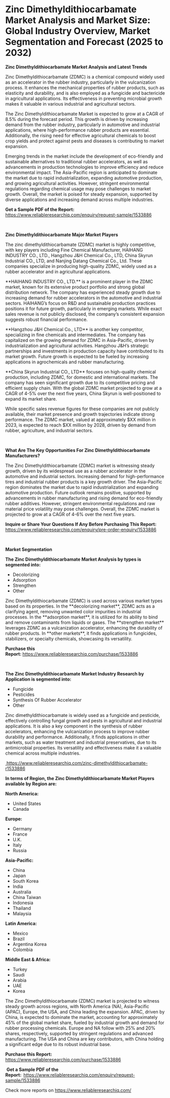 <p><h1>Zinc Dimethyldithiocarbamate Market Analysis and Market Size: Global Industry Overview, Market Segmentation and Forecast (2025 to 2032)</h1></p><p><strong>Zinc Dimethyldithiocarbamate Market Analysis and Latest Trends</strong></p>
<p><p>Zinc Dimethyldithiocarbamate (ZDMC) is a chemical compound widely used as an accelerator in the rubber industry, particularly in the vulcanization process. It enhances the mechanical properties of rubber products, such as elasticity and durability, and is also employed as a fungicide and bactericide in agricultural applications. Its effectiveness in preventing microbial growth makes it valuable in various industrial and agricultural sectors.</p><p>The Zinc Dimethyldithiocarbamate Market is expected to grow at a CAGR of 8.5% during the forecast period. This growth is driven by increasing demand from the rubber industry, particularly in automotive and industrial applications, where high-performance rubber products are essential. Additionally, the rising need for effective agricultural chemicals to boost crop yields and protect against pests and diseases is contributing to market expansion.</p><p>Emerging trends in the market include the development of eco-friendly and sustainable alternatives to traditional rubber accelerators, as well as advancements in production technologies to improve efficiency and reduce environmental impact. The Asia-Pacific region is anticipated to dominate the market due to rapid industrialization, expanding automotive production, and growing agricultural activities. However, stringent environmental regulations regarding chemical usage may pose challenges to market growth. Overall, the market is poised for steady expansion, supported by diverse applications and increasing demand across multiple industries.</p></p>
<p><strong>Get a Sample PDF of the Report:&nbsp;</strong> <a href="https://www.reliableresearchiq.com/enquiry/request-sample/1533886?utm_campaign=1870&utm_medium=2&utm_source=Github&utm_content=ia&utm_term=26012025&utm_id=zinc-dimethyldithiocarbamate">https://www.reliableresearchiq.com/enquiry/request-sample/1533886</a></p>
<p>&nbsp;</p>
<p><strong>Zinc Dimethyldithiocarbamate Major Market Players</strong></p>
<p><p>The zinc dimethyldithiocarbamate (ZDMC) market is highly competitive, with key players including Fine Chemical Manufacturer, HAIHANG INDUSTRY CO., LTD., Hangzhou J&H Chemical Co., LTD, China Skyrun Industrial CO., LTD, and Nanjing Datang Chemical Co., Ltd. These companies specialize in producing high-quality ZDMC, widely used as a rubber accelerator and in agricultural applications.</p><p>**HAIHANG INDUSTRY CO., LTD.** is a prominent player in the ZDMC market, known for its extensive product portfolio and strong global distribution network. The company has experienced steady growth due to increasing demand for rubber accelerators in the automotive and industrial sectors. HAIHANG’s focus on R&D and sustainable production practices positions it for future growth, particularly in emerging markets. While exact sales revenue is not publicly disclosed, the company’s consistent expansion suggests robust financial performance.</p><p>**Hangzhou J&H Chemical Co., LTD** is another key competitor, specializing in fine chemicals and intermediates. The company has capitalized on the growing demand for ZDMC in Asia-Pacific, driven by industrialization and agricultural activities. Hangzhou J&H’s strategic partnerships and investments in production capacity have contributed to its market growth. Future growth is expected to be fueled by increasing applications in agrochemicals and rubber manufacturing.</p><p>**China Skyrun Industrial CO., LTD** focuses on high-quality chemical production, including ZDMC, for domestic and international markets. The company has seen significant growth due to its competitive pricing and efficient supply chain. With the global ZDMC market projected to grow at a CAGR of 4-5% over the next five years, China Skyrun is well-positioned to expand its market share.</p><p>While specific sales revenue figures for these companies are not publicly available, their market presence and growth trajectories indicate strong performance. The ZDMC market, valued at approximately $XX million in 2023, is expected to reach $XX million by 2028, driven by demand from rubber, agriculture, and industrial sectors.</p></p>
<p>&nbsp;</p>
<p><strong>What Are The Key Opportunities For Zinc Dimethyldithiocarbamate Manufacturers?</strong></p>
<p><p>The Zinc Dimethyldithiocarbamate (ZDMC) market is witnessing steady growth, driven by its widespread use as a rubber accelerator in the automotive and industrial sectors. Increasing demand for high-performance tires and industrial rubber products is a key growth driver. The Asia-Pacific region dominates the market due to rapid industrialization and expanding automotive production. Future outlook remains positive, supported by advancements in rubber manufacturing and rising demand for eco-friendly rubber additives. However, stringent environmental regulations and raw material price volatility may pose challenges. Overall, the ZDMC market is projected to grow at a CAGR of 4-6% over the next five years.</p></p>
<p><strong>Inquire or Share Your Questions If Any Before Purchasing This Report:</strong> <a href="https://www.reliableresearchiq.com/enquiry/pre-order-enquiry/1533886?utm_campaign=1870&utm_medium=2&utm_source=Github&utm_content=ia&utm_term=26012025&utm_id=zinc-dimethyldithiocarbamate">https://www.reliableresearchiq.com/enquiry/pre-order-enquiry/1533886</a></p>
<p>&nbsp;</p>
<p><strong>Market Segmentation</strong></p>
<p><strong>The Zinc Dimethyldithiocarbamate Market Analysis by types is segmented into:</strong></p>
<p><ul><li>Decolorizing</li><li>Adsorption</li><li>Strengthen</li><li>Other</li></ul></p>
<p><p>Zinc Dimethyldithiocarbamate (ZDMC) is used across various market types based on its properties. In the **decolorizing market**, ZDMC acts as a clarifying agent, removing unwanted color impurities in industrial processes. In the **adsorption market**, it is utilized for its ability to bind and remove contaminants from liquids or gases. The **strengthen market** leverages ZDMC as a vulcanization accelerator, enhancing the durability of rubber products. In **other markets**, it finds applications in fungicides, stabilizers, or specialty chemicals, showcasing its versatility.</p></p>
<p><strong>Purchase this Report:&nbsp;</strong><a href="https://www.reliableresearchiq.com/purchase/1533886?utm_campaign=1870&utm_medium=2&utm_source=Github&utm_content=ia&utm_term=26012025&utm_id=zinc-dimethyldithiocarbamate">https://www.reliableresearchiq.com/purchase/1533886</a></p>
<p>&nbsp;</p>
<p><strong>The Zinc Dimethyldithiocarbamate Market Industry Research by Application is segmented into:</strong></p>
<p><ul><li>Fungicide</li><li>Pesticides</li><li>Synthesis Of Rubber Accelerator</li><li>Other</li></ul></p>
<p><p>Zinc dimethyldithiocarbamate is widely used as a fungicide and pesticide, effectively controlling fungal growth and pests in agricultural and industrial applications. It is also a key component in the synthesis of rubber accelerators, enhancing the vulcanization process to improve rubber durability and performance. Additionally, it finds applications in other markets, such as water treatment and industrial preservatives, due to its antimicrobial properties. Its versatility and effectiveness make it a valuable chemical across multiple industries.</p></p>
<p><a href="https://www.reliableresearchiq.com/zinc-dimethyldithiocarbamate-r1533886?utm_campaign=1870&utm_medium=2&utm_source=Github&utm_content=ia&utm_term=26012025&utm_id=zinc-dimethyldithiocarbamate">&nbsp;https://www.reliableresearchiq.com/zinc-dimethyldithiocarbamate-r1533886</a></p>
<p><strong>In terms of Region, the Zinc Dimethyldithiocarbamate Market Players available by Region are:</strong></p>
<p>
    <p> <strong> North America: </strong>
        <ul>
            <li>United States</li>
            <li>Canada</li>
        </ul>
        </p> 
    <p> <strong> Europe: </strong>
        <ul>
            <li>Germany</li>
            <li>France</li>
            <li>U.K.</li>
            <li>Italy</li>
            <li>Russia</li>
        </ul>
        </p> 
    <p> <strong> Asia-Pacific: </strong>
        <ul>
            <li>China</li>
            <li>Japan</li>
            <li>South Korea</li>
            <li>India</li>
            <li>Australia</li>
            <li>China Taiwan</li>
            <li>Indonesia</li>
            <li>Thailand</li>
            <li>Malaysia</li>
        </ul>
        </p> 
    <p> <strong> Latin America: </strong>
        <ul>
            <li>Mexico</li>
            <li>Brazil</li>
            <li>Argentina Korea</li>
            <li>Colombia</li>
        </ul>
        </p> 
    <p> <strong> Middle East & Africa: </strong>
        <ul>
            <li>Turkey</li>
            <li>Saudi</li>
            <li>Arabia</li>
            <li>UAE</li>
            <li>Korea</li>
        </ul>
    </p>
    </p>
<p><p>The Zinc Dimethyldithiocarbamate (ZDMC) market is projected to witness steady growth across regions, with North America (NA), Asia-Pacific (APAC), Europe, the USA, and China leading the expansion. APAC, driven by China, is expected to dominate the market, accounting for approximately 45% of the global market share, fueled by industrial growth and demand for rubber processing chemicals. Europe and NA follow with 25% and 20% shares, respectively, supported by stringent regulations and advanced manufacturing. The USA and China are key contributors, with China holding a significant edge due to its robust industrial base.</p></p>
<p><strong>Purchase this Report: </strong><a href="https://www.reliableresearchiq.com/purchase/1533886?utm_campaign=1870&utm_medium=2&utm_source=Github&utm_content=ia&utm_term=26012025&utm_id=zinc-dimethyldithiocarbamate">https://www.reliableresearchiq.com/purchase/1533886</a></p>
<p>&nbsp;<strong>Get a Sample PDF of the Report:&nbsp;&nbsp;</strong><a href="https://www.reliableresearchiq.com/enquiry/request-sample/1533886?utm_campaign=1870&utm_medium=2&utm_source=Github&utm_content=ia&utm_term=26012025&utm_id=zinc-dimethyldithiocarbamate">https://www.reliableresearchiq.com/enquiry/request-sample/1533886</a></p>
<p><strong></strong></p>
<p>Check more reports on <a href="https://www.reliableresearchiq.com/?utm_campaign=1870&utm_medium=2&utm_source=Github&utm_content=ia&utm_term=26012025&utm_id=zinc-dimethyldithiocarbamate">https://www.reliableresearchiq.com/</a></p>